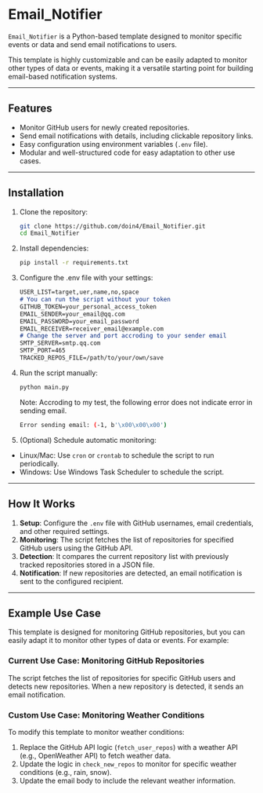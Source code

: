 # Email_Notifier

`Email_Notifier` is a Python-based template designed to monitor specific events or data and send email notifications to users. 

This template is highly customizable and can be easily adapted to monitor other types of data or events, making it a versatile starting point for building email-based notification systems.

---

## Features

- Monitor GitHub users for newly created repositories.
- Send email notifications with details, including clickable repository links.
- Easy configuration using environment variables (`.env` file).
- Modular and well-structured code for easy adaptation to other use cases.

---

## Installation

1. Clone the repository:
   ```bash
   git clone https://github.com/doin4/Email_Notifier.git
   cd Email_Notifier
   ```

2. Install dependencies:
    ```bash
    pip install -r requirements.txt
    ```

3. Configure the .env file with your settings:
    ```md
    USER_LIST=target,uer,name,no,space
    # You can run the script without your token
    GITHUB_TOKEN=your_personal_access_token
    EMAIL_SENDER=your_email@qq.com
    EMAIL_PASSWORD=your_email_password
    EMAIL_RECEIVER=receiver_email@example.com
    # Change the server and port accroding to your sender email
    SMTP_SERVER=smtp.qq.com
    SMTP_PORT=465
    TRACKED_REPOS_FILE=/path/to/your/own/save
    ```

4. Run the script manually:
    ```bash
    python main.py
    ```
    Note: Accroding to my test, the following error does not indicate error in sending email.
    ```bash
    Error sending email: (-1, b'\x00\x00\x00')
    ```

5. (Optional) Schedule automatic monitoring:

- Linux/Mac: Use `cron` or `crontab` to schedule the script to run periodically.
- Windows: Use Windows Task Scheduler to schedule the script.
---

## How It Works

1. **Setup**: Configure the `.env` file with GitHub usernames, email credentials, and other required settings.
2. **Monitoring**: The script fetches the list of repositories for specified GitHub users using the GitHub API.
3. **Detection**: It compares the current repository list with previously tracked repositories stored in a JSON file.
4. **Notification**: If new repositories are detected, an email notification is sent to the configured recipient.

---

## Example Use Case

This template is designed for monitoring GitHub repositories, but you can easily adapt it to monitor other types of data or events. For example:

### Current Use Case: Monitoring GitHub Repositories

The script fetches the list of repositories for specific GitHub users and detects new repositories. When a new repository is detected, it sends an email notification.

### Custom Use Case: Monitoring Weather Conditions

To modify this template to monitor weather conditions:
1. Replace the GitHub API logic (`fetch_user_repos`) with a weather API (e.g., OpenWeather API) to fetch weather data.
2. Update the logic in `check_new_repos` to monitor for specific weather conditions (e.g., rain, snow).
3. Update the email body to include the relevant weather information.
